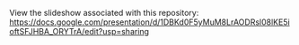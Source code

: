 View the slideshow associated with this repository: https://docs.google.com/presentation/d/1DBKd0F5yMuM8LrAODRsl08lKE5ioftSFJHBA_ORYTrA/edit?usp=sharing

